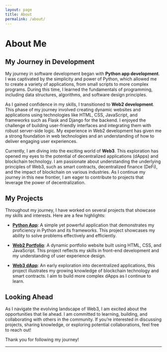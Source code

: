 ```yaml
---
layout: page
title: About
permalink: /about/
---
```


# About Me

## My Journey in Development

My journey in software development began with **Python app development**. I was captivated by the simplicity and power of Python, which allowed me to create a variety of applications, from small scripts to more complex programs. During this time, I learned the fundamentals of programming, including data structures, algorithms, and software design principles.

As I gained confidence in my skills, I transitioned to **Web2 development**. This phase of my journey involved creating dynamic websites and applications using technologies like HTML, CSS, JavaScript, and frameworks such as Flask and Django for the backend. I enjoyed the challenge of building user-friendly interfaces and integrating them with robust server-side logic. My experience in Web2 development has given me a strong foundation in web technologies and an understanding of how to deliver engaging user experiences.

Currently, I am diving into the exciting world of **Web3**. This exploration has opened my eyes to the potential of decentralized applications (dApps) and blockchain technology. I am passionate about understanding the underlying principles of Web3, such as smart contracts, decentralized finance (DeFi), and the impact of blockchain on various industries. As I continue my journey in this new frontier, I am eager to contribute to projects that leverage the power of decentralization.

## My Projects

Throughout my journey, I have worked on several projects that showcase my skills and interests. Here are a few highlights:

- **[Python App](https://github.com/yourusername/python-app)**: A simple yet powerful application that demonstrates my proficiency in Python and its frameworks. This project showcases my ability to solve problems effectively and efficiently.

- **[Web2 Portfolio](https://github.com/yourusername/web2-portfolio)**: A dynamic portfolio website built using HTML, CSS, and JavaScript. This project reflects my skills in front-end development and my understanding of user experience design.

- **[Web3 dApp](https://github.com/yourusername/web3-dapp)**: An early exploration into decentralized applications, this project illustrates my growing knowledge of blockchain technology and smart contracts. I aim to build more complex dApps as I continue to learn.

## Looking Ahead

As I navigate the evolving landscape of Web3, I am excited about the opportunities that lie ahead. I am committed to learning, building, and collaborating with others in the community. If you’re interested in discussing projects, sharing knowledge, or exploring potential collaborations, feel free to reach out!

Thank you for following my journey!

---
